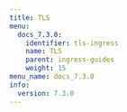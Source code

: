 ```yaml
---
title: TLS
menu:
  docs_7.3.0:
    identifier: tls-ingress
    name: TLS
    parent: ingress-guides
    weight: 15
menu_name: docs_7.3.0
info:
  version: 7.3.0
---
```


